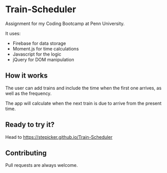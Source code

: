 # Train-Scheduler

Assignment for my Coding Bootcamp at Penn University.

It uses:

- Firebase for data storage
- Moment.js for time calculations
- Javascript for the logic
- jQuery for DOM manipulation


## How it works

The user can add trains and include the time when the first one arrives, as well as the frequency.

The app will calculate when the next train is due to arrive from the present time.


## Ready to try it?

Head to https://stepicker.github.io/Train-Scheduler


## Contributing

Pull requests are always welcome.